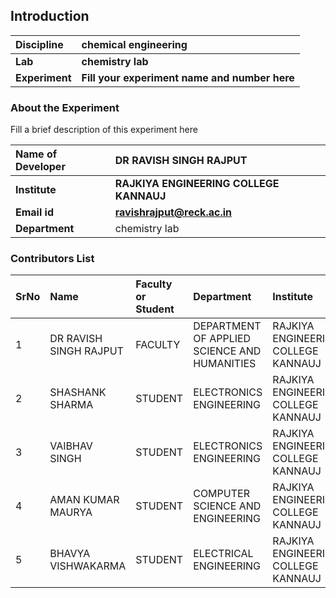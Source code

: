 ## Introduction


<b>Discipline | <b>chemical engineering
:--|:--|
<b> Lab | <b> chemistry lab
<b> Experiment|     <b> Fill your experiment name and number here

### About the Experiment 

Fill a brief description of this experiment here

<b>Name of Developer | <b> DR RAVISH SINGH RAJPUT
:--|:--|
<b> Institute | <b>  RAJKIYA ENGINEERING COLLEGE KANNAUJ
<b> Email id|     <b>  ravishrajput@reck.ac.in
<b> Department |  chemistry lab

### Contributors List

SrNo | Name | Faculty or Student | Department| Institute | Email id
:--|:--|:--|:--|:--|:--|
1 | DR RAVISH SINGH RAJPUT | FACULTY | DEPARTMENT OF APPLIED SCIENCE AND HUMANITIES| RAJKIYA ENGINEERING COLLEGE KANNAUJ | ravishrajput@reck.ac.in
2 | SHASHANK SHARMA | STUDENT | ELECTRONICS ENGINEERING| RAJKIYA ENGINEERING COLLEGE KANNAUJ  | shashankpbt@gmail.com
3 | VAIBHAV SINGH| STUDENT | ELECTRONICS ENGINEERING| RAJKIYA ENGINEERING COLLEGE KANNAUJ  | singhvs049@gmail.com
4 | AMAN KUMAR MAURYA | STUDENT | COMPUTER SCIENCE AND  ENGINEERING| RAJKIYA ENGINEERING COLLEGE KANNAUJ  |amanmauryamk9628@gmail.com
5 |BHAVYA VISHWAKARMA | STUDENT | ELECTRICAL ENGINEERING| RAJKIYA ENGINEERING COLLEGE KANNAUJ  | bhavyarock2005@gmail.com
